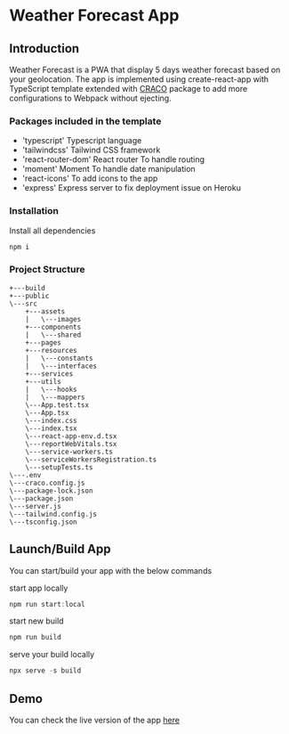 # Weather Forecast App
## Introduction
Weather Forecast is a PWA that display 5 days weather forecast based on your geolocation. 
The app is implemented using create-react-app with TypeScript template extended with [CRACO](https://www.npmjs.com/package/@craco/craco) package to add more configurations to Webpack without ejecting.

### Packages included in the template

- 'typescript' Typescript language
- 'tailwindcss' Tailwind CSS framework
- 'react-router-dom' React router To handle routing
- 'moment' Moment To handle date manipulation
- 'react-icons' To add icons to the app
- 'express' Express server to fix deployment issue on Heroku

### Installation
Install all dependencies

```js
npm i
```

### Project Structure
```
+---build
+---public
\---src
    +---assets
    |   \---images
    +---components
    |   \---shared
    +---pages
    +---resources
    |   \---constants
    |   \---interfaces
    +---services
    +---utils
    |   \---hooks
    |   \---mappers
    \---App.test.tsx
    \---App.tsx
    \---index.css
    \---index.tsx
    \---react-app-env.d.tsx
    \---reportWebVitals.tsx
    \---service-workers.ts
    \---serviceWorkersRegistration.ts
    \---setupTests.ts
\---.env
\---craco.config.js
\---package-lock.json
\---package.json
\---server.js
\---tailwind.config.js
\---tsconfig.json    
```
## Launch/Build App

You can start/build your app with the below commands

start app locally
``` js
npm run start:local
```
start new build
``` js
npm run build
```
serve your build locally
``` js
npx serve -s build
```

## Demo

You can check the live version of the app [here](https://fp-weather-forecast.herokuapp.com/)
